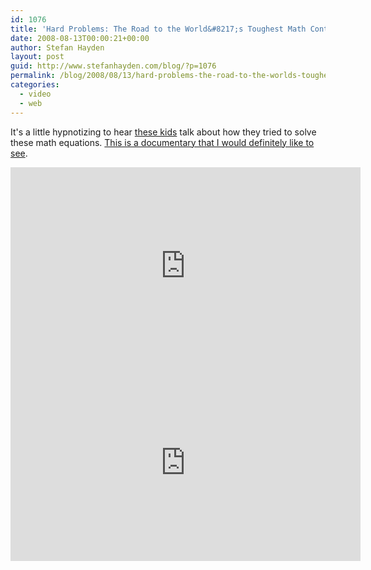 ```yaml
---
id: 1076
title: 'Hard Problems: The Road to the World&#8217;s Toughest Math Contest'
date: 2008-08-13T00:00:21+00:00
author: Stefan Hayden
layout: post
guid: http://www.stefanhayden.com/blog/?p=1076
permalink: /blog/2008/08/13/hard-problems-the-road-to-the-worlds-toughest-math-contest/
categories:
  - video
  - web
---
```

It's a little hypnotizing to hear <a href="https://www.youtube.com/user/HardProblems">these kids</a> talk about how they tried to solve these math equations. <a href="http://hardproblemsmovie.com/">This is a documentary that I would definitely like to see</a>.

<iframe width="560" height="315" src="https://www.youtube.com/embed/3tpDqliD6Ss" title="YouTube video player" frameborder="0" allow="accelerometer; autoplay; clipboard-write; encrypted-media; gyroscope; picture-in-picture" allowfullscreen></iframe>

<iframe width="560" height="315" src="https://www.youtube.com/embed/lOVK-R7H6xc" title="YouTube video player" frameborder="0" allow="accelerometer; autoplay; clipboard-write; encrypted-media; gyroscope; picture-in-picture" allowfullscreen></iframe>


